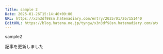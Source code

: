 ```yaml
---
Title: sample 2
Date: 2025-01-26T15:14:40+09:00
URL: https://x3n3df98sn.hatenadiary.com/entry/2025/01/26/151440
EditURL: https://blog.hatena.ne.jp/tyngw/x3n3df98sn.hatenadiary.com/atom/entry/6802418398323397865
---
```


sample2

記事を更新しました
